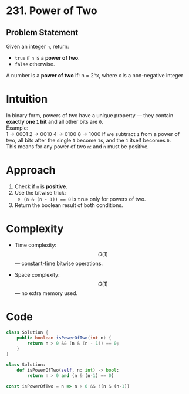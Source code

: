 # 231. Power of Two

## Problem Statement
Given an integer `n`, return:
- `true` if `n` is a **power of two**.
- `false` otherwise.

A number is a **power of two** if:
n = 2^x, where x is a non-negative integer
# Intuition
In binary form, powers of two have a unique property — they contain **exactly one `1` bit** and all other bits are `0`.  
Example:  
1 -> 0001
2 -> 0010
4 -> 0100
8 -> 1000
If we subtract `1` from a power of two, all bits after the single `1` become `1`s, and the `1` itself becomes `0`.  
This means for any power of two `n`:
and `n` must be positive.

# Approach
1. Check if `n` is **positive**.  
2. Use the bitwise trick:  
   - `(n & (n - 1)) == 0` is `true` only for powers of two.  
3. Return the boolean result of both conditions.

# Complexity
- Time complexity:  
  $$O(1)$$ — constant-time bitwise operations.

- Space complexity:  
  $$O(1)$$ — no extra memory used.

# Code
```java []
class Solution {
    public boolean isPowerOfTwo(int n) {
        return n > 0 && (n & (n - 1)) == 0;
    }
}
```
``` Python []
class Solution:
    def isPowerOfTwo(self, n: int) -> bool:
        return n > 0 and (n & (n-1) == 0)
```
``` Javascript []
const isPowerOfTwo = n => n > 0 && !(n & (n-1))
        
```



